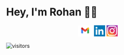 # Hey, I'm Rohan 👋🏼


<p align='center'>
<a href="https://www.rohandhar1234@gmail.com"><img height="30" src="https://github.com/rohandhar1234/rohandhar1234/blob/main/Gmail-logo.png?raw=true"></a>  
<a href="https://www.linkedin.com/in/rohandhar/"><img height="30" src="https://github.com/rohandhar1234/rohandhar1234/blob/main/lnk.png?raw=true"></a>
<a href="https://instagram.com/_rohandhar"><img height="30" src="https://github.com/rohandhar1234/rohandhar1234/blob/main/New-Instagram-logo.jpg?raw=true"></a>&nbsp;&nbsp;
</p>



![visitors](https://visitor-badge.laobi.icu/badge?page_id=rohandhar1234.rohandhar1234)

<!--
**rohandhar1234/rohandhar1234** is a ✨ _special_ ✨ repository because its `README.md` (this file) appears on your GitHub profile.

Here are some ideas to get you started:

- 🔭 I’m currently working on ...
- 🌱 I’m currently learning ...
- 👯 I’m looking to collaborate on ...
- 🤔 I’m looking for help with ...
- 💬 Ask me about ...
- 📫 How to reach me: ...
- 😄 Pronouns: ...
- ⚡ Fun fact: ...
-->
